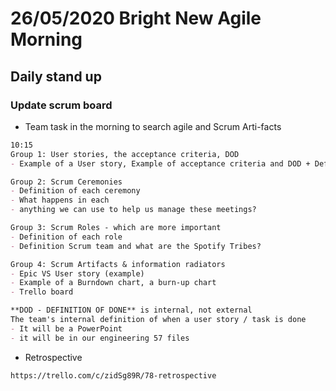 

# 26/05/2020 Bright New Agile Morning 
## Daily stand up
### Update scrum board
- Team task in the morning to search agile and Scrum Arti-facts
```markdown
10:15 
Group 1: User stories, the acceptance criteria, DOD
- Example of a User story, Example of acceptance criteria and DOD + Definitions

Group 2: Scrum Ceremonies
- Definition of each ceremony 
- What happens in each
- anything we can use to help us manage these meetings? 

Group 3: Scrum Roles - which are more important
- Definition of each role
- Definition Scrum team and what are the Spotify Tribes?  

Group 4: Scrum Artifacts & information radiators 
- Epic VS User story (example)
- Example of a Burndown chart, a burn-up chart 
- Trello board 

**DOD - DEFINITION OF DONE** is internal, not external 
The team's internal definition of when a user story / task is done
- It will be a PowerPoint 
- it will be in our engineering 57 files
``` 
- Retrospective 
``` html
https://trello.com/c/zidSg89R/78-retrospective 
```